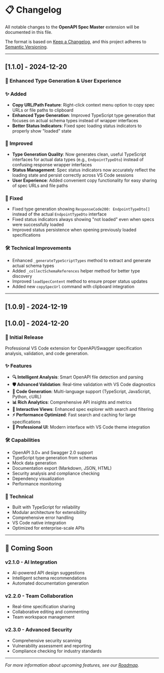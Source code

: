 # 📋 Changelog

All notable changes to the **OpenAPI Spec Master** extension will be documented in this file.

The format is based on [Keep a Changelog](https://keepachangelog.com/en/1.0.0/),
and this project adheres to [Semantic Versioning](https://semver.org/spec/v2.0.0.html).

---
## [1.1.0] - 2024-12-20

### 🚀 **Enhanced Type Generation & User Experience**

### ✨ **Added**
- **Copy URL/Path Feature**: Right-click context menu option to copy spec URLs or file paths to clipboard
- **Enhanced Type Generation**: Improved TypeScript type generation that focuses on actual schema types instead of wrapper interfaces
- **Better Status Indicators**: Fixed spec loading status indicators to properly show "loaded" state

### 🔧 **Improved**
- **Type Generation Quality**: Now generates clean, useful TypeScript interfaces for actual data types (e.g., `EndpointTypeDto`) instead of confusing response wrapper interfaces
- **Status Management**: Spec status indicators now accurately reflect the loading state and persist correctly across VS Code sessions
- **User Experience**: Added convenient copy functionality for easy sharing of spec URLs and file paths

### 🐛 **Fixed**
- Fixed type generation showing `ResponseCode200: EndpointTypeDto[]` instead of the actual `EndpointTypeDto` interface
- Fixed status indicators always showing "not loaded" even when specs were successfully loaded
- Improved status persistence when opening previously loaded specifications

### 🛠️ **Technical Improvements**
- Enhanced `_generateTypeScriptTypes` method to extract and generate actual schema types
- Added `_collectSchemaReferences` helper method for better type discovery
- Improved `loadSpecContent` method to ensure proper status updates
- Added new `copySpecUrl` command with clipboard integration

---

## [1.0.9] - 2024-12-19

## [1.0.0] - 2024-12-20

### 🎉 Initial Release

Professional VS Code extension for OpenAPI/Swagger specification analysis, validation, and code generation.

### ✨ Features
- **🔍 Intelligent Analysis**: Smart OpenAPI file detection and parsing
- **🛡️ Advanced Validation**: Real-time validation with VS Code diagnostics
- **🚀 Code Generation**: Multi-language support (TypeScript, JavaScript, Python, cURL)
- **📊 Rich Analytics**: Comprehensive API insights and metrics
- **🌳 Interactive Views**: Enhanced spec explorer with search and filtering
- **⚡ Performance Optimized**: Fast search and caching for large specifications
- **🎨 Professional UI**: Modern interface with VS Code theme integration

### 🛠️ Capabilities
- OpenAPI 3.0+ and Swagger 2.0 support
- TypeScript type generation from schemas
- Mock data generation
- Documentation export (Markdown, JSON, HTML)
- Security analysis and compliance checking
- Dependency visualization
- Performance monitoring

### 🔧 Technical
- Built with TypeScript for reliability
- Modular architecture for extensibility
- Comprehensive error handling
- VS Code native integration
- Optimized for enterprise-scale APIs

---

## 🎯 **Coming Soon**

### v2.1.0 - AI Integration
- AI-powered API design suggestions
- Intelligent schema recommendations
- Automated documentation generation

### v2.2.0 - Team Collaboration
- Real-time specification sharing
- Collaborative editing and commenting
- Team workspace management

### v2.3.0 - Advanced Security
- Comprehensive security scanning
- Vulnerability assessment and reporting
- Compliance checking for industry standards

---

*For more information about upcoming features, see our [Roadmap](https://github.com/RyanCardin15/Spec-Master/projects).*